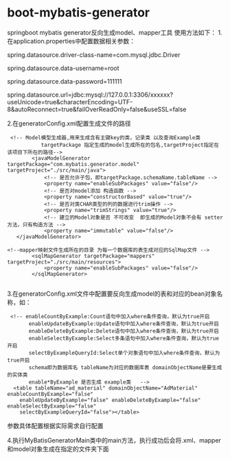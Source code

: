 # boot-mybatis-generator
springboot mybatis generator反向生成model、mapper工具
使用方法如下：
1.在application.properties中配置数据相关参数：

  spring.datasource.driver-class-name=com.mysql.jdbc.Driver
  
  spring.datasource.data-username=root
  
  spring.datasource.data-password=111111
  
  spring.datasource.url=jdbc:mysql://127.0.0.1:3306/xxxxxx?useUnicode=true&characterEncoding=UTF-8&autoReconnect=true&failOverReadOnly=false&useSSL=false

2.在generatorConfig.xml配置生成文件的路径

```
 <!-- Model模型生成器,用来生成含有主键key的类，记录类 以及查询Example类
           targetPackage 指定生成的model生成所在的包名,targetProject指定在该项目下所在的路径-->
        <javaModelGenerator targetPackage="com.mybatis.generator.model" targetProject="./src/main/java">
            <!-- 是否允许子包，即targetPackage.schemaName.tableName -->
            <property name="enableSubPackages" value="false"/>
            <!-- 是否对model添加 构造函数 -->
            <property name="constructorBased" value="true"/>
            <!-- 是否对类CHAR类型的列的数据进行trim操作 -->
            <property name="trimStrings" value="true"/>
            <!-- 建立的Model对象是否 不可改变  即生成的Model对象不会有 setter方法，只有构造方法 -->
            <property name="immutable" value="false"/>
   </javaModelGenerator>
  
<!--mapper映射文件生成所在的目录 为每一个数据库的表生成对应的SqlMap文件 -->
        <sqlMapGenerator targetPackage="mappers" targetProject="./src/main/resources">
            <property name="enableSubPackages" value="false"/>
        </sqlMapGenerator>
        
```
3.在generatorConfig.xml文件中配置要反向生成model的表和对应的bean对象名称，如：
 ```
  <!-- enableCountByExample:Count语句中加入where条件查询，默认为true开启
        enableUpdateByExample:Update语句中加入where条件查询，默认为true开启
        enableDeleteByExample:Delete语句中加入where条件查询，默认为true开启
        enableSelectByExample:Select多条语句中加入where条件查询，默认为true开启
        selectByExampleQueryId:Select单个对象语句中加入where条件查询，默认为true开启
        schema即为数据库名 tableName为对应的数据库表 domainObjectName是要生成的实体类
        enable*ByExample 是否生成 example类   -->
   <table tableName="ad_material" domainObjectName="AdMaterial" enableCountByExample="false"
     enableUpdateByExample="false" enableDeleteByExample="false" enableSelectByExample="false"
     selectByExampleQueryId="false"></table>
 ```
  参数具体配置根据实际需求自行配置

4.执行MyBatisGeneratorMain类中的main方法，执行成功后会将.xml、mapper和model对象生成在指定的文件夹下面
